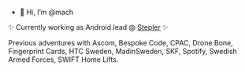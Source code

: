 - 👋 Hi, I’m @mach


✨ Currently working as Android lead @ [Stepler](https://play.google.com/store/apps/details?id=com.stepler) ✨

Previous adventures with Ascom, Bespoke Code, CPAC, Drone Bone, Fingerprint Cards, HTC Sweden, MadinSweden, SKF, Spotify, Swedish Armed Forces, SWIFT Home Lifts.


<!---
mach-at-stepler/mach-at-stepler is a ✨ special ✨ repository because its `README.md` (this file) appears on your GitHub profile.
You can click the Preview link to take a look at your changes.
--->

